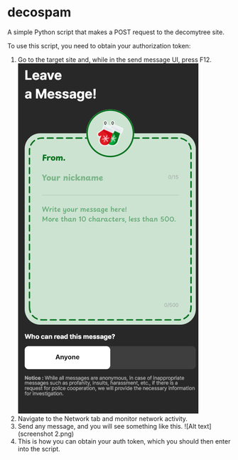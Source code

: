 # decospam

A simple Python script that makes a POST request to the decomytree site.

To use this script, you need to obtain your authorization token:
1. Go to the target site and, while in the send message UI, press F12.
![Alt text](screenshot.png)
3. Navigate to the Network tab and monitor network activity.
4. Send any message, and you will see something like this.
![Alt text](screenshot 2.png)
6. This is how you can obtain your auth token, which you should then enter into the script.
